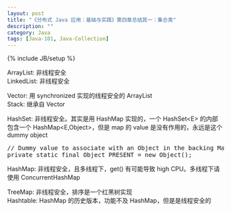 ```yaml
---
layout: post
title: "《分布式 Java 应用：基础与实践》第四章总结其一：集合类"
description: ""
category: Java
tags: [Java-101, Java-Collection]
---
```

{% include JB/setup %}

ArrayList: 非线程安全  
LinkedList: 非线程安全
  
Vector: 用 synchronized 实现的线程安全的 ArrayList  
Stack: 继承自 Vector  

HashSet: 非线程安全。其实是用 HashMap 实现的，一个 HashSet&lt;E&gt; 的内部包含一个 HashMap&lt;E,Object&gt;，但是 map 的 value 是没有作用的，永远是这个 dummy object

<pre class="prettyprint linenums">
// Dummy value to associate with an Object in the backing Map
private static final Object PRESENT = new Object(); 
</pre>

HashMap: 非线程安全，且多线程下，get() 有可能导致 high CPU。多线程下请使用 ConcurrentHashMap  
  
TreeMap: 非线程安全，排序是一个红黑树实现  
Hashtable: HashMap 的历史版本，功能不及 HashMap，但是是线程安全的  
